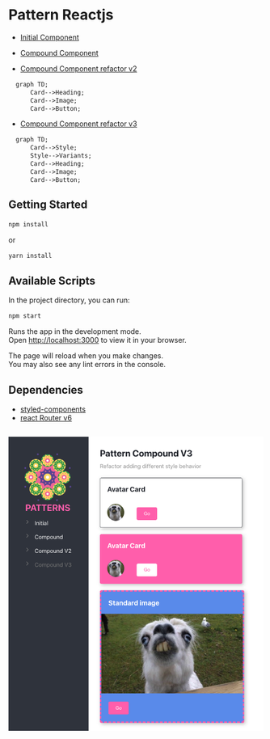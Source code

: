 
# Pattern Reactjs

- [Initial Component](./src/initial/)

- [Compound Component](./src/compound/)
- [Compound Component refactor v2](./src/compoundv2/)
```mermaid
  graph TD;
      Card-->Heading;
      Card-->Image;
      Card-->Button;
```
- [Compound Component refactor v3](./src/compoundv3/)
```mermaid
  graph TD;
      Card-->Style;
      Style-->Variants;
      Card-->Heading;
      Card-->Image;
      Card-->Button;
```

## Getting Started

```bash
npm install
```
or 
```bash
yarn install
```

## Available Scripts

In the project directory, you can run:

```bash
npm start
```

Runs the app in the development mode.\
Open [http://localhost:3000](http://localhost:3000) to view it in your browser.

The page will reload when you make changes.\
You may also see any lint errors in the console.

## Dependencies

- [styled-components](https://styled-components.com/)
- [react Router v6](https://reactrouter.com/docs/en/v6/getting-started/overview)

##
![Screenshot](./screen.png)
